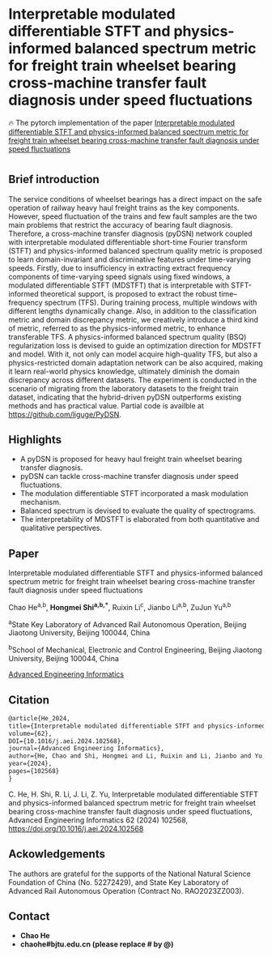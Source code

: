 # Interpretable modulated differentiable STFT and physics-informed balanced spectrum metric for freight train wheelset bearing cross-machine transfer fault diagnosis under speed fluctuations

🔥 The pytorch implementation of the paper [Interpretable modulated differentiable STFT and physics-informed balanced spectrum metric for freight train wheelset bearing cross-machine transfer fault diagnosis under speed fluctuations](https://doi.org/10.1016/j.aei.2024.102568)



# 

## Brief introduction  
The service conditions of wheelset bearings has a direct impact on the safe operation of railway heavy haul freight trains as the key components. However, speed fluctuation of the trains and few fault samples are the two main problems that restrict the accuracy of bearing fault diagnosis. Therefore, a cross-machine transfer diagnosis (pyDSN) network coupled with interpretable modulated differentiable short-time Fourier transform (STFT) and physics-informed balanced spectrum quality metric is proposed to learn domain-invariant and discriminative features under time-varying speeds. Firstly, due to insufficiency in extracting extract frequency components of time-varying speed signals using fixed windows, a modulated differentiable STFT (MDSTFT) that is interpretable with STFT-informed theoretical support, is proposed to extract the robust time–frequency spectrum (TFS). During training process, multiple windows with different lengths dynamically change. Also, in addition to the classification metric and domain discrepancy metric, we creatively introduce a third kind of metric, referred to as the physics-informed metric, to enhance transferable TFS. A physics-informed balanced spectrum quality (BSQ) regularization loss is devised to guide an optimization direction for MDSTFT and model. With it, not only can model acquire high-quality TFS, but also a physics-restricted domain adaptation network can be also acquired, making it learn real-world physics knowledge, ultimately diminish the domain discrepancy across different datasets. The experiment is conducted in the scenario of migrating from the laboratory datasets to the freight train dataset, indicating that the hybrid-driven pyDSN outperforms existing methods and has practical value. Partial code is availble at https://github.com/liguge/PyDSN.

## Highlights

- A pyDSN is proposed for heavy haul freight train wheelset bearing transfer diagnosis.
- pyDSN can tackle cross-machine transfer diagnosis under speed fluctuations.
- The modulation differentiable STFT incorporated a mask modulation mechanism.
- Balanced spectrum is devised to evaluate the quality of spectrograms.
- The interpretability of MDSTFT is elaborated from both quantitative and qualitative perspectives.


## Paper
Interpretable modulated differentiable STFT and physics-informed balanced spectrum metric for freight train wheelset bearing cross-machine transfer fault diagnosis under speed fluctuations 

Chao He<sup>a,b</sup>, **Hongmei Shi<sup>a,b,*</sup>**, Ruixin Li<sup>c</sup>, Jianbo Li<sup>a,b</sup>, ZuJun Yu<sup>a,b</sup>

<sup>a</sup>State Key Laboratory of Advanced Rail Autonomous Operation, Beijing Jiaotong University, Beijing 100044, China 

<sup>b</sup>School of Mechanical, Electronic and Control Engineering, Beijing Jiaotong University, Beijing 100044, China

[Advanced Engineering Informatics](https://www.sciencedirect.com/journal/advanced-engineering-informatics/vol/62/part/PA)



## Citation

```html
@article{He_2024, 
title={Interpretable modulated differentiable STFT and physics-informed balanced spectrum metric for freight train wheelset bearing cross-machine transfer fault diagnosis under speed fluctuations}, 
volume={62}, 
DOI={10.1016/j.aei.2024.102568}, 
journal={Advanced Engineering Informatics}, 
author={He, Chao and Shi, Hongmei and Li, Ruixin and Li, Jianbo and Yu, ZuJun}, 
year={2024}, 
pages={102568} 
}

```

C. He, H. Shi, R. Li, J. Li, Z. Yu, Interpretable modulated differentiable STFT and physics-informed balanced spectrum metric for freight train wheelset bearing cross-machine transfer fault diagnosis under speed fluctuations, Advanced Engineering Informatics 62 (2024) 102568, https://doi.org/10.1016/j.aei.2024.102568




## Ackowledgements
The authors are grateful for the supports of the National Natural Science Foundation of China (No. 52272429), and State Key Laboratory of Advanced Rail Autonomous Operation (Contract No. RAO2023ZZ003).



## Contact

- **Chao He**
- **chaohe#bjtu.edu.cn (please replace # by @)**

​      
